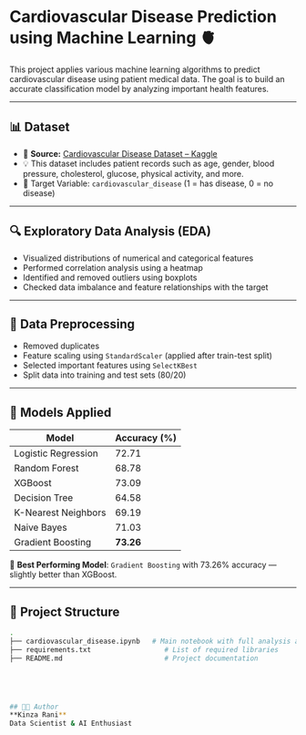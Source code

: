# Cardiovascular Disease Prediction using Machine Learning 🫀

This project applies various machine learning algorithms to predict cardiovascular disease using patient medical data. The goal is to build an accurate classification model by analyzing important health features.

---

## 📊 Dataset

- 📎 **Source:** [Cardiovascular Disease Dataset – Kaggle](https://www.kaggle.com/datasets/akshatshaw7/cardiovascular-disease-dataset)
- 💡 This dataset includes patient records such as age, gender, blood pressure, cholesterol, glucose, physical activity, and more.
- 🎯 Target Variable: `cardiovascular_disease` (1 = has disease, 0 = no disease)

---

## 🔍 Exploratory Data Analysis (EDA)

- Visualized distributions of numerical and categorical features
- Performed correlation analysis using a heatmap
- Identified and removed outliers using boxplots
- Checked data imbalance and feature relationships with the target

---

## 🧹 Data Preprocessing

- Removed duplicates
- Feature scaling using `StandardScaler` (applied after train-test split)
- Selected important features using `SelectKBest`
- Split data into training and test sets (80/20)

---

## 🤖 Models Applied

| Model               | Accuracy (%) |
|---------------------|--------------|
| Logistic Regression | 72.71        |
| Random Forest       | 68.78        |
| XGBoost             | 73.09        |
| Decision Tree       | 64.58        |
| K-Nearest Neighbors | 69.19        |
| Naive Bayes         | 71.03        |
| Gradient Boosting   | **73.26**    |

📌 **Best Performing Model**: `Gradient Boosting` with 73.26% accuracy — slightly better than XGBoost.


---

## 📁 Project Structure

```bash
.
├── cardiovascular_disease.ipynb   # Main notebook with full analysis and models
├── requirements.txt                  # List of required libraries
├── README.md                         # Project documentation





## 👩‍💻 Author
**Kinza Rani**
Data Scientist & AI Enthusiast

